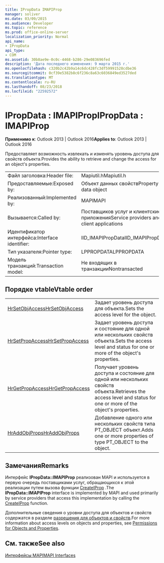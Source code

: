 ```yaml
---
title: IPropData IMAPIProp
manager: soliver
ms.date: 03/09/2015
ms.audience: Developer
ms.topic: reference
ms.prod: office-online-server
localization_priority: Normal
api_name:
- IPropData
api_type:
- COM
ms.assetid: 30b8ae9e-0c0c-4468-b286-29e083696fed
description: 'Дата последнего изменения: 9 марта 2015 г.'
ms.openlocfilehash: c320b2c42b9a14c6dc428fc3df59991528cdbe36
ms.sourcegitcommit: 0cf39e5382b8c6f236c8a63c6036849ed3527ded
ms.translationtype: MT
ms.contentlocale: ru-RU
ms.lasthandoff: 08/23/2018
ms.locfileid: "22592572"
---
```

# <a name="ipropdata--imapiprop"></a><span data-ttu-id="e5ee4-103">IPropData : IMAPIProp</span><span class="sxs-lookup"><span data-stu-id="e5ee4-103">IPropData : IMAPIProp</span></span>

  
  
<span data-ttu-id="e5ee4-104">**Применимо к**: Outlook 2013 | Outlook 2016</span><span class="sxs-lookup"><span data-stu-id="e5ee4-104">**Applies to**: Outlook 2013 | Outlook 2016</span></span> 
  
<span data-ttu-id="e5ee4-105">Предоставляет возможность извлекать и изменять уровень доступа для свойств объекта.</span><span class="sxs-lookup"><span data-stu-id="e5ee4-105">Provides the ability to retrieve and change the access for an object's properties.</span></span> 
  
|||
|:-----|:-----|
|<span data-ttu-id="e5ee4-106">Файл заголовка:</span><span class="sxs-lookup"><span data-stu-id="e5ee4-106">Header file:</span></span>  <br/> |<span data-ttu-id="e5ee4-107">Mapiutil.h</span><span class="sxs-lookup"><span data-stu-id="e5ee4-107">Mapiutil.h</span></span>  <br/> |
|<span data-ttu-id="e5ee4-108">Предоставляемые:</span><span class="sxs-lookup"><span data-stu-id="e5ee4-108">Exposed by:</span></span>  <br/> |<span data-ttu-id="e5ee4-109">Объект данных свойств</span><span class="sxs-lookup"><span data-stu-id="e5ee4-109">Property data object</span></span>  <br/> |
|<span data-ttu-id="e5ee4-110">Реализованный:</span><span class="sxs-lookup"><span data-stu-id="e5ee4-110">Implemented by:</span></span>  <br/> |<span data-ttu-id="e5ee4-111">MAPI</span><span class="sxs-lookup"><span data-stu-id="e5ee4-111">MAPI</span></span>  <br/> |
|<span data-ttu-id="e5ee4-112">Вызывается:</span><span class="sxs-lookup"><span data-stu-id="e5ee4-112">Called by:</span></span>  <br/> |<span data-ttu-id="e5ee4-113">Поставщиков услуг и клиентские приложения</span><span class="sxs-lookup"><span data-stu-id="e5ee4-113">Service providers and client applications</span></span>  <br/> |
|<span data-ttu-id="e5ee4-114">Идентификатор интерфейса:</span><span class="sxs-lookup"><span data-stu-id="e5ee4-114">Interface identifier:</span></span>  <br/> |<span data-ttu-id="e5ee4-115">IID_IMAPIPropData</span><span class="sxs-lookup"><span data-stu-id="e5ee4-115">IID_IMAPIPropData</span></span>  <br/> |
|<span data-ttu-id="e5ee4-116">Тип указателя:</span><span class="sxs-lookup"><span data-stu-id="e5ee4-116">Pointer type:</span></span>  <br/> |<span data-ttu-id="e5ee4-117">LPPROPDATA</span><span class="sxs-lookup"><span data-stu-id="e5ee4-117">LPPROPDATA</span></span>  <br/> |
|<span data-ttu-id="e5ee4-118">Модель транзакций:</span><span class="sxs-lookup"><span data-stu-id="e5ee4-118">Transaction model:</span></span>  <br/> |<span data-ttu-id="e5ee4-119">Не входящих в транзакции</span><span class="sxs-lookup"><span data-stu-id="e5ee4-119">Nontransacted</span></span>  <br/> |
   
## <a name="vtable-order"></a><span data-ttu-id="e5ee4-120">Порядке vtable</span><span class="sxs-lookup"><span data-stu-id="e5ee4-120">Vtable order</span></span>

|||
|:-----|:-----|
|[<span data-ttu-id="e5ee4-121">HrSetObjAccess</span><span class="sxs-lookup"><span data-stu-id="e5ee4-121">HrSetObjAccess</span></span>](ipropdata-hrsetobjaccess.md) <br/> |<span data-ttu-id="e5ee4-122">Задает уровень доступа для объекта.</span><span class="sxs-lookup"><span data-stu-id="e5ee4-122">Sets the access level for the object.</span></span>  <br/> |
|[<span data-ttu-id="e5ee4-123">HrSetPropAccess</span><span class="sxs-lookup"><span data-stu-id="e5ee4-123">HrSetPropAccess</span></span>](ipropdata-hrsetpropaccess.md) <br/> |<span data-ttu-id="e5ee4-124">Задает уровень доступа и состояние для одной или нескольких свойств объекта.</span><span class="sxs-lookup"><span data-stu-id="e5ee4-124">Sets the access level and status for one or more of the object's properties.</span></span>  <br/> |
|[<span data-ttu-id="e5ee4-125">HrGetPropAccess</span><span class="sxs-lookup"><span data-stu-id="e5ee4-125">HrGetPropAccess</span></span>](ipropdata-hrgetpropaccess.md) <br/> |<span data-ttu-id="e5ee4-126">Получает уровень доступа и состояние для одной или нескольких свойств объекта.</span><span class="sxs-lookup"><span data-stu-id="e5ee4-126">Retrieves the access level and status for one or more of the object's properties.</span></span>  <br/> |
|[<span data-ttu-id="e5ee4-127">HrAddObjProps</span><span class="sxs-lookup"><span data-stu-id="e5ee4-127">HrAddObjProps</span></span>](ipropdata-hraddobjprops.md) <br/> |<span data-ttu-id="e5ee4-128">Добавление одного или нескольких свойств типа PT_OBJECT объект.</span><span class="sxs-lookup"><span data-stu-id="e5ee4-128">Adds one or more properties of type PT_OBJECT to the object.</span></span>  <br/> |
   
## <a name="remarks"></a><span data-ttu-id="e5ee4-129">Замечания</span><span class="sxs-lookup"><span data-stu-id="e5ee4-129">Remarks</span></span>

<span data-ttu-id="e5ee4-130">Интерфейс **IPropData::IMAPIProp** реализован MAPI и используется в первую очередь поставщиками услуг, обращающихся к этой реализации путем вызова функции [CreateIProp](createiprop.md) .</span><span class="sxs-lookup"><span data-stu-id="e5ee4-130">The **IPropData::IMAPIProp** interface is implemented by MAPI and used primarily by service providers that access this implementation by calling the [CreateIProp](createiprop.md) function.</span></span> 
  
<span data-ttu-id="e5ee4-131">Дополнительные сведения о уровни доступа для объектов и свойств содержатся в разделе [разрешения для объектов и свойств](permissions-for-mapi-objects-and-properties.md).</span><span class="sxs-lookup"><span data-stu-id="e5ee4-131">For more information about access levels on objects and properties, see [Permissions for Objects and Properties](permissions-for-mapi-objects-and-properties.md).</span></span>
  
## <a name="see-also"></a><span data-ttu-id="e5ee4-132">См. также</span><span class="sxs-lookup"><span data-stu-id="e5ee4-132">See also</span></span>



[<span data-ttu-id="e5ee4-133">Интерфейсы MAPI</span><span class="sxs-lookup"><span data-stu-id="e5ee4-133">MAPI Interfaces</span></span>](mapi-interfaces.md)

